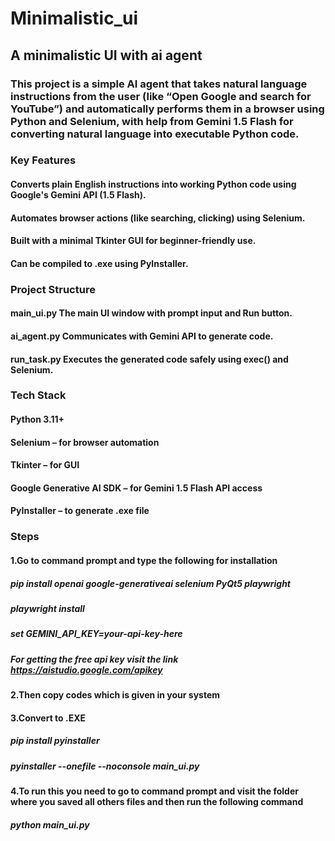 # Minimalistic_ui
## A minimalistic UI with ai agent
### This project is a simple AI agent that takes natural language instructions from the user (like “Open Google and search for YouTube”) and automatically performs them in a browser using Python and Selenium, with help from Gemini 1.5 Flash for converting natural language into executable Python code.

###  Key Features
#### Converts plain English instructions into working Python code using Google's Gemini API (1.5 Flash).

#### Automates browser actions (like searching, clicking) using Selenium.

#### Built with a minimal Tkinter GUI for beginner-friendly use.

#### Can be compiled to .exe using PyInstaller.

### Project Structure

#### main_ui.py	The main UI window with prompt input and Run button.
#### ai_agent.py	Communicates with Gemini API to generate code.
#### run_task.py	Executes the generated code safely using exec() and Selenium.

### Tech Stack
#### Python 3.11+
#### Selenium – for browser automation
#### Tkinter – for GUI
#### Google Generative AI SDK – for Gemini 1.5 Flash API access
#### PyInstaller – to generate .exe file

### Steps
#### 1.Go to command prompt and type the following for installation
##### pip install openai google-generativeai selenium PyQt5 playwright
##### playwright install
##### set GEMINI_API_KEY=your-api-key-here
##### For getting the free api key visit the link https://aistudio.google.com/apikey
#### 2.Then copy codes which is given in your system
#### 3.Convert to .EXE
##### pip install pyinstaller
##### pyinstaller --onefile --noconsole main_ui.py
#### 4.To run this you need to go to command prompt and visit the folder where you saved all others files and then run the following command
##### python main_ui.py

